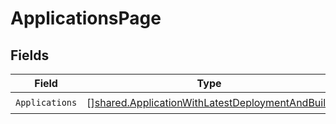 # ApplicationsPage


## Fields

| Field                                                                                                              | Type                                                                                                               | Required                                                                                                           | Description                                                                                                        |
| ------------------------------------------------------------------------------------------------------------------ | ------------------------------------------------------------------------------------------------------------------ | ------------------------------------------------------------------------------------------------------------------ | ------------------------------------------------------------------------------------------------------------------ |
| `Applications`                                                                                                     | [][shared.ApplicationWithLatestDeploymentAndBuild](../../models/shared/applicationwithlatestdeploymentandbuild.md) | :heavy_check_mark:                                                                                                 | N/A                                                                                                                |